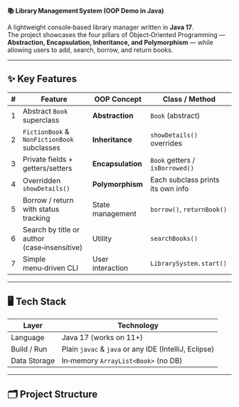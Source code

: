 ****📚 Library Management System (OOP Demo in Java)****

A lightweight console‑based library manager written in **Java 17**.  
The project showcases the four pillars of Object‑Oriented Programming — **Abstraction, Encapsulation, Inheritance, and Polymorphism** — while allowing users to add, search, borrow, and return books.

---

## ✨ Key Features

| # | Feature | OOP Concept | Class / Method |
|---|---------|-------------|----------------|
| 1 | Abstract `Book` superclass | **Abstraction** | `Book` (abstract) |
| 2 | `FictionBook` & `NonFictionBook` subclasses | **Inheritance** | `showDetails()` overrides |
| 3 | Private fields + getters/setters | **Encapsulation** | `Book` getters / `isBorrowed()` |
| 4 | Overridden `showDetails()` | **Polymorphism** | Each subclass prints its own info |
| 5 | Borrow / return with status tracking | State management | `borrow()`, `returnBook()` |
| 6 | Search by title or author (case‑insensitive) | Utility | `searchBooks()` |
| 7 | Simple menu‑driven CLI | User interaction | `LibrarySystem.start()` |

---

## 🖥️ Tech Stack

| Layer | Technology |
|-------|------------|
| Language | Java 17 (works on 11+) |
| Build / Run | Plain `javac` & `java` or any IDE (IntelliJ, Eclipse) |
| Data Storage | In‑memory `ArrayList<Book>` (no DB) |

---

## 🗂 Project Structure

